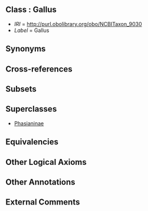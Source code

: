 
## Class : Gallus

 * *IRI* = http://purl.obolibrary.org/obo/NCBITaxon_9030
 * *Label* = Gallus

## Synonyms


## Cross-references


## Subsets


## Superclasses

 * [Phasianinae](../../NCBITaxon/72/NCBITaxon_9072.md)

## Equivalencies


## Other Logical Axioms


## Other Annotations


## External Comments

